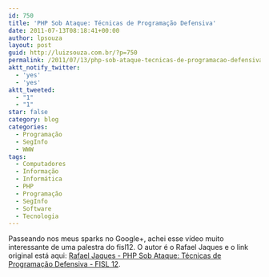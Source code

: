 ```yaml
---
id: 750
title: 'PHP Sob Ataque: Técnicas de Programação Defensiva'
date: 2011-07-13T08:18:41+00:00
author: lpsouza
layout: post
guid: http://luizsouza.com.br/?p=750
permalink: /2011/07/13/php-sob-ataque-tecnicas-de-programacao-defensiva/
aktt_notify_twitter:
  - 'yes'
  - 'yes'
aktt_tweeted:
  - "1"
  - "1"
star: false
category: blog
categories:
  - Programação
  - SegInfo
  - WWW
tags:
  - Computadores
  - Informação
  - Informática
  - PHP
  - Programação
  - SegInfo
  - Software
  - Tecnologia
---
```

Passeando nos meus sparks no Google+, achei esse vídeo muito interessante de uma palestra do fisl12. O autor é o Rafael Jaques e o link original está aqui: [Rafael Jaques - PHP Sob Ataque: Técnicas de Programação Defensiva - FISL 12](http://vimeo.com/26059958).
